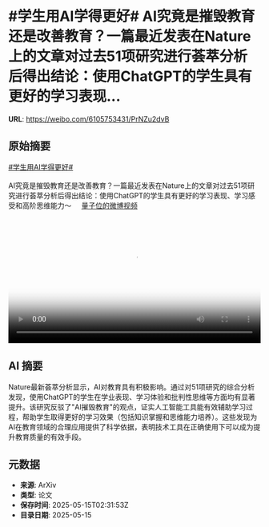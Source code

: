# #学生用AI学得更好# AI究竟是摧毁教育还是改善教育？一篇最近发表在Nature上的文章对过去51项研究进行荟萃分析后得出结论：使用ChatGPT的学生具有更好的学习表现...

**URL**: https://weibo.com/6105753431/PrNZu2dvB

## 原始摘要

<a href="https://m.weibo.cn/search?containerid=231522type%3D1%26t%3D10%26q%3D%23%E5%AD%A6%E7%94%9F%E7%94%A8AI%E5%AD%A6%E5%BE%97%E6%9B%B4%E5%A5%BD%23&amp;extparam=%23%E5%AD%A6%E7%94%9F%E7%94%A8AI%E5%AD%A6%E5%BE%97%E6%9B%B4%E5%A5%BD%23" data-hide=""><span class="surl-text">#学生用AI学得更好#</span></a> <br><br>AI究竟是摧毁教育还是改善教育？一篇最近发表在Nature上的文章对过去51项研究进行荟萃分析后得出结论：使用ChatGPT的学生具有更好的学习表现、学习感受和高阶思维能力～ <a href="https://video.weibo.com/show?fid=1034:5166267280064558" data-hide=""><span class="url-icon"><img style="width: 1rem;height: 1rem" src="https://h5.sinaimg.cn/upload/2015/09/25/3/timeline_card_small_video_default.png" referrerpolicy="no-referrer"></span><span class="surl-text">量子位的微博视频</span></a> <br clear="both"><div style="clear: both"></div><video controls="controls" poster="https://tvax2.sinaimg.cn/orj480/006Fd7o3gy1i1f6pqwc16j30u01hcq7t.jpg" style="width: 100%"><source src="https://f.video.weibocdn.com/o0/z2XMunJilx08oeZvmOPe01041200pF9Y0E010.mp4?label=mp4_720p&amp;template=720x1280.24.0&amp;ori=0&amp;ps=1CwnkDw1GXwCQx&amp;Expires=1747279758&amp;ssig=4%2B8gwp%2B9jI&amp;KID=unistore,video"><source src="https://f.video.weibocdn.com/o0/A42l7zeNlx08oeZuEdhm01041200flDE0E010.mp4?label=mp4_hd&amp;template=540x960.24.0&amp;ori=0&amp;ps=1CwnkDw1GXwCQx&amp;Expires=1747279758&amp;ssig=f4QuXZhHw%2B&amp;KID=unistore,video"><source src="https://f.video.weibocdn.com/o0/TOgmaP2Dlx08oeZubvm0010412008zlt0E010.mp4?label=mp4_ld&amp;template=360x640.24.0&amp;ori=0&amp;ps=1CwnkDw1GXwCQx&amp;Expires=1747279758&amp;ssig=YohRWNY7UL&amp;KID=unistore,video"><p>视频无法显示，请前往<a href="https://video.weibo.com/show?fid=1034%3A5166267280064558" target="_blank" rel="noopener noreferrer">微博视频</a>观看。</p></video>

## AI 摘要

Nature最新荟萃分析显示，AI对教育具有积极影响。通过对51项研究的综合分析发现，使用ChatGPT的学生在学业表现、学习体验和批判性思维等方面均有显著提升。该研究反驳了"AI摧毁教育"的观点，证实人工智能工具能有效辅助学习过程，帮助学生取得更好的学习效果（包括知识掌握和思维能力培养）。这些发现为AI在教育领域的合理应用提供了科学依据，表明技术工具在正确使用下可以成为提升教育质量的有效手段。

## 元数据

- **来源**: ArXiv
- **类型**: 论文
- **保存时间**: 2025-05-15T02:31:53Z
- **目录日期**: 2025-05-15
